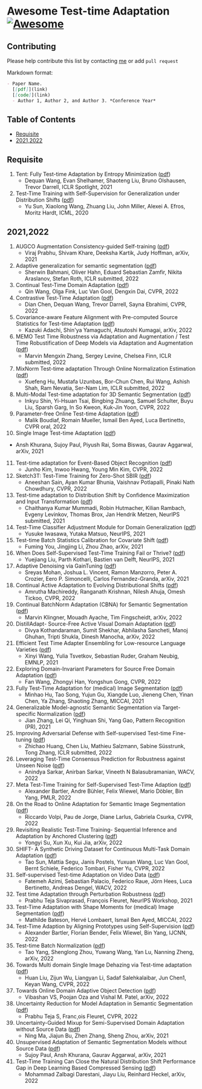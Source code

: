 # Awesome Test-time Adaptation [![Awesome](https://awesome.re/badge.svg)](https://awesome.re)

## Contributing
Please help contribute this list by contacting [me](https://github.com/junha1125) or add `pull request`

Markdown format:
```markdown
- Paper Name. 
  [[pdf]](link) 
  [[code]](link)
  - Author 1, Author 2, and Author 3. *Conference Year*
```

## Table of Contents
- [Requisite](#Requisite)
- [2021,2022](#2021,2022)



## Requisite

1. Tent: Fully Test-time Adaptation by Entropy Minimization ([pdf](https://arxiv.org/abs/2006.10726))
   - Dequan Wang, Evan Shelhamer, Shaoteng Liu, Bruno Olshausen, Trevor Darrell, ICLR Spotlight, 2021
2. Test-Time Training with Self-Supervision for Generalization under Distribution Shifts ([pdf](https://arxiv.org/abs/1909.13231))
   - Yu Sun, Xiaolong Wang, Zhuang Liu, John Miller, Alexei A. Efros, Moritz Hardt, ICML, 2020



## 2021,2022

1. AUGCO Augmentation Consistency-guided Self-training ([pdf](https://arxiv.org/abs/2107.10140))
   - Viraj Prabhu, Shivam Khare, Deeksha Kartik, Judy Hoffman, arXiv, 2021
2. Adaptive generalization for semantic segmentation ([pdf](https://openreview.net/forum?id=1O5UK-zoK8g))
   - Sherwin Bahmani, Oliver Hahn, Eduard Sebastian Zamfir, Nikita Araslanov, Stefan Roth, ICLR submitted, 2022
3. Continual Test-Time Domain Adaptation ([pdf](https://arxiv.org/abs/2203.13591))
   - Qin Wang, Olga Fink, Luc Van Gool, Dengxin Dai, CVPR, 2022
4. Contrastive Test-Time Adaptation ([pdf](https://arxiv.org/abs/2204.10377))
   - Dian Chen, Dequan Wang, Trevor Darrell, Sayna Ebrahimi, CVPR, 2022
5. Covariance-aware Feature Alignment with Pre-computed Source Statistics for Test-time Adaptation ([pdf](https://arxiv.org/abs/2204.13263))
   - Kazuki Adachi, Shin'ya Yamaguchi, Atsutoshi Kumagai, arXiv, 2022
6. MEMO Test Time Robustness via Adaptation and Augmentation / Test Time Robustification of Deep Models via Adaptation and Augmentation ([pdf](https://openreview.net/forum?id=J1uOGgf-bP))
   - Marvin Mengxin Zhang, Sergey Levine, Chelsea Finn, ICLR submitted, 2022
7. MixNorm Test-time adaptation Through Online Normalization Estimation ([pdf](https://openreview.net/forum?id=EPIeOo3ql96))
   - Xuefeng Hu, Mustafa Uzunbas, Bor-Chun Chen, Rui Wang, Ashish Shah, Ram Nevatia, Ser-Nam Lim, ICLR submitted, 2022
8. Multi-Modal Test-time adaptation for 3D Semantic Segmentation ([pdf](https://arxiv.org/abs/2204.12667))
   - Inkyu Shin, Yi-Hsuan Tsai, Bingbing Zhuang, Samuel Schulter, Buyu Liu, Sparsh Garg, In So Kweon, Kuk-Jin Yoon, CVPR, 2022
9. Parameter-free Online Test-time Adaptation ([pdf](https://arxiv.org/abs/2201.05718))
   - Malik Boudiaf, Romain Mueller, Ismail Ben Ayed, Luca Bertinetto, CVPR oral, 2022
10. Single Image Test-time Adaptation ([pdf](https://arxiv.org/abs/2112.02355))
   - Ansh Khurana, Sujoy Paul, Piyush Rai, Soma Biswas, Gaurav Aggarwal, arXiv, 2021
11. Test-time adaptation for Event-Based Object Recognition ([pdf](https://arxiv.org/abs/2203.12247))
    - Junho Kim, Inwoo Hwang, Young Min Kim, CVPR, 2022
12. Sketch3T: Test-Time Training for Zero-Shot SBIR ([pdf](https://arxiv.org/pdf/2203.14691.pdf))
    - Aneeshan Sain, Ayan Kumar Bhunia, Vaishnav Potlapalli, Pinaki Nath Chowdhury, CVPR, 2022
13. Test-time adaptation to Distribution Shift by Confidence Maximization and Input Transformation ([pdf](https://openreview.net/forum?id=GOfGGASIUkg))
    - Chaithanya Kumar Mummadi, Robin Hutmacher, Kilian Rambach, Evgeny Levinkov, Thomas Brox, Jan Hendrik Metzen, NeurIPS submitted, 2021
14. Test-Time Classifier Adjustment Module for Domain Generalization ([pdf](https://proceedings.neurips.cc/paper/2021/hash/1415fe9fea0fa1e45dddcff5682239a0-Abstract.html))
    - Yusuke Iwasawa, Yutaka Matsuo, NeurIPS, 2021
15. Test-time Batch Statistics Calibration for Covariate Shift ([pdf](https://arxiv.org/abs/2110.04065))
    - Fuming You, Jingjing Li, Zhou Zhao, arXiv, 2021
16. When Does Self-Supervised Test-Time Training Fail or Thrive? ([pdf](https://proceedings.neurips.cc/paper/2021/file/b618c3210e934362ac261db280128c22-Paper.pdf))
    - Yuejiang Liu, Parth Kothari, Bastien van Delft, NeurIPS, 2021
17. Adaptive Denoising via GainTuning ([pdf](https://arxiv.org/abs/2107.12815))
    - Sreyas Mohan, Joshua L. Vincent, Ramon Manzorro, Peter A. Crozier, Eero P. Simoncelli, Carlos Fernandez-Granda, arXiv, 2021
18. Continual Active Adaptation to Evolving Distributional Shifts ([pdf](https://openaccess.thecvf.com/content/CVPR2022W/RoSe/papers/Machireddy_Continual_Active_Adaptation_to_Evolving_Distributional_Shifts_CVPRW_2022_paper.pdf))
    - Amrutha Machireddy, Ranganath Krishnan, Nilesh Ahuja, Omesh Tickoo, CVPR, 2022
19. Continual BatchNorm Adaptation (CBNA) for Semantic Segmentation ([pdf](https://arxiv.org/abs/2203.01074))
    - Marvin Klingner, Mouadh Ayache, Tim Fingscheidt, arXiv, 2022
20. DistillAdapt- Source-Free Active Visual Domain Adaptation ([pdf](https://arxiv.org/pdf/2205.12840.pdf))
    - Divya Kothandaraman, Sumit Shekhar, Abhilasha Sancheti, Manoj Ghuhan, Tripti Shukla, Dinesh Manocha, arXiv, 2022
21. Efficient Test Time Adapter Ensembling for Low-resource Language Varieties ([pdf](https://aclanthology.org/2021.findings-emnlp.63.pdf))
    - Xinyi Wang, Yulia Tsvetkov, Sebastian Ruder, Graham Neubig, EMNLP, 2021 
22. Exploring Domain-Invariant Parameters for Source Free Domain Adaptation ([pdf](https://openaccess.thecvf.com/content/CVPR2022/papers/Wang_Exploring_Domain-Invariant_Parameters_for_Source_Free_Domain_Adaptation_CVPR_2022_paper.pdf))
    - Fan Wang, Zhongyi Han, Yongshun Gong, CVPR, 2022
23. Fully Test-Time Adaptation for (medical) Image Segmentation ([pdf](https://miccai2021.org/openaccess/paperlinks/2021/09/01/204-Paper1319.html))
    - Minhao Hu, Tao Song, Yujun Gu, Xiangde Luo, Jieneng Chen, Yinan Chen, Ya Zhang, Shaoting Zhang, MICCAI, 2021
24. Generalizable Model-agnostic Semantic Segmentation via Target-specific Normalization ([pdf](https://arxiv.org/abs/2003.12296))
    - Jian Zhang, Lei Qi, Yinghuan Shi, Yang Gao, Pattern Recognition (PR), 2021
25. Improving Adversarial Defense with Self-supervised Test-time Fine-tuning ([pdf](https://openreview.net/forum?id=r8S93OsHWEf))
    - Zhichao Huang, Chen Liu, Mathieu Salzmann, Sabine Süsstrunk, Tong Zhang, ICLR submitted, 2022
26. Leveraging Test-Time Consensus Prediction for Robustness against Unseen Noise ([pdf](https://openaccess.thecvf.com/content/WACV2022/papers/Sarkar_Leveraging_Test-Time_Consensus_Prediction_for_Robustness_Against_Unseen_Noise_WACV_2022_paper.pdf))
    - Anindya Sarkar, Anirban Sarkar, Vineeth N Balasubramanian, WACV, 2022
27. Meta Test-Time Training for Self-Supervised Test-Time Adaption ([pdf](https://proceedings.mlr.press/v151/bartler22a.html))
    - Alexander Bartler, Andre Bühler, Felix Wiewel, Mario Döbler, Bin Yang, PMLR, 2022
28. On the Road to Online Adaptation for Semantic Image Segmentation ([pdf](https://arxiv.org/abs/2203.16195))
    - Riccardo Volpi, Pau de Jorge, Diane Larlus, Gabriela Csurka, CVPR, 2022
29. Revisiting Realistic Test-Time Training- Sequential Inference and Adaptation by Anchored Clustering ([pdf](https://arxiv.org/abs/2206.02721))
    - Yongyi Su, Xun Xu, Kui Jia, arXiv, 2022
30. SHIFT- A Synthetic Driving Dataset for Continuous Multi-Task Domain Adaptation ([pdf](https://www.vis.xyz/pub/shift/))
    - Tao Sun, Mattia Segu, Janis Postels, Yuxuan Wang, Luc Van Gool, Bernt Schiele, Federico Tombari, Fisher Yu, CVPR, 2022
31. Self-supervised Test-time Adaptation on Video Data ([pdf](https://sslneurips21.github.io/files/CameraReady/SSL_TTA.pdf))
    - Fatemeh Azimi, Sebastian Palacio, Federico Raue, Jörn Hees, Luca Bertinetto, Andreas Dengel, WACV, 2022
32. Test time Adaptation through Perturbation Robustness ([pdf](https://arxiv.org/abs/2110.10232))
    - Prabhu Teja Sivaprasad, François Fleuret, NeurIPS Workshop, 2021
33. Test-Time Adaptation with Shape Moments for (medical) Image Segmentation ([pdf](https://arxiv.org/abs/2205.07983))
    - Mathilde Bateson, Hervé Lombaert, Ismail Ben Ayed, MICCAI, 2022
34. Test-Time Adaption by Aligning Prototypes using Self-Supervision ([pdf](https://arxiv.org/abs/2205.08731?context=cs))
    - Alexander Bartler, Florian Bender, Felix Wiewel, Bin Yang, IJCNN, 2022
35. Test-time Batch Normalization ([pdf](https://aps.arxiv.org/abs/2205.10210))
    - Tao Yang, Shenglong Zhou, Yuwang Wang, Yan Lu, Nanning Zheng, arXiv, 2022 
36. Towards Multi domain Single Image Dehazing via Test-time adaptation ([pdf](https://openaccess.thecvf.com/content/CVPR2022/papers/Liu_Towards_Multi-Domain_Single_Image_Dehazing_via_Test-Time_Training_CVPR_2022_paper.pdf))
    - Huan Liu, Zijun Wu, Liangyan Li, Sadaf Salehkalaibar, Jun Chen1, Keyan Wang, CVPR, 2022
37. Towards Online Domain Adaptive Object Detection ([pdf](https://arxiv.org/pdf/2204.05289.pdf))
    - Vibashan VS, Poojan Oza and Vishal M. Patel, arXiv, 2022
38. Uncertainty Reduction for Model Adaptation in Semantic Segmentation ([pdf](https://openaccess.thecvf.com/content/CVPR2021/papers/S_Uncertainty_Reduction_for_Model_Adaptation_in_Semantic_Segmentation_CVPR_2021_paper.pdf))
    - Prabhu Teja S, Franc¸ois Fleuret, CVPR, 2022
39. Uncertainty-Guided Mixup for Semi-Supervised Domain Adaptation without Source Data ([pdf](https://arxiv.org/abs/2107.06707))
    - Ning Ma, Jiajun Bu, Zhen Zhang, Sheng Zhou, arXiv, 2021
40. Unsupervised Adaptation of Semantic Segmentation Models without Source Data ([pdf](https://arxiv.org/abs/2112.02359))
    - Sujoy Paul, Ansh Khurana, Gaurav Aggarwal, arXiv, 2021
41. Test-Time Training Can Close the Natural Distribution Shift Performance Gap in Deep Learning Based Compressed Sensing ([pdf](https://arxiv.org/abs/2204.07204))
    - Mohammad Zalbagi Darestani, Jiayu Liu, Reinhard Heckel, arXiv, 2022

